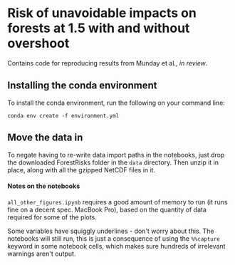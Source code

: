 # Risk of unavoidable impacts on forests at 1.5 with and without overshoot

Contains code for reproducing results from Munday et al., _in review_.

## Installing the conda environment

To install the conda environment, run the following on your command line:

`conda env create -f environment.yml`

## Move the data in 

To negate having to re-write data import paths in the notebooks, just drop the downloaded ForestRisks folder in the `data` directory. Then unzip it in place, along with all the gzipped NetCDF files in it.

#### Notes on the notebooks

`all_other_figures.ipynb` requires a good amount of memory to run (it runs fine on a decent spec. MacBook Pro), based on the quantity of data required for some of the plots.

Some variables have squiggly underlines - don't worry about this. The notebooks will still run, this is just a consequence of using the `%%capture` keyword in some notebook cells, which makes sure hundreds of irrelevant warnings aren't output.
